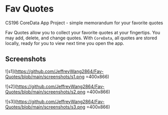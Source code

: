 # Fav Quotes
CS196 CoreData App Project - simple memorandum for your favorite quotes

Fav Quotes allow you to collect your favorite quotes at your fingertips. You may add, delete, and change quotes. With `CoreData`, all quotes are stored locally, ready for you to view next time you open the app.

## Screenshots

![s1](https://github.com/JeffreyWang2864/Fav-Quotes/blob/main/screenshots/s1.png =400x866)

![s2](https://github.com/JeffreyWang2864/Fav-Quotes/blob/main/screenshots/s2.png =400x866)

![s3](https://github.com/JeffreyWang2864/Fav-Quotes/blob/main/screenshots/s3.png =400x866)
